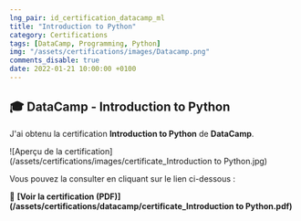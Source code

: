 ```yaml
---
lng_pair: id_certification_datacamp_ml
title: "Introduction to Python"
category: Certifications
tags: [DataCamp, Programming, Python]
img: "/assets/certifications/images/Datacamp.png"
comments_disable: true
date: 2022-01-21 10:00:00 +0100
---
```


## 🎓 DataCamp - Introduction to Python

J'ai obtenu la certification **Introduction to Python** de **DataCamp**.

![Aperçu de la certification](/assets/certifications/images/certificate_Introduction to Python.jpg)  

Vous pouvez la consulter en cliquant sur le lien ci-dessous :

📜 **[Voir la certification (PDF)](/assets/certifications/datacamp/certificate_Introduction to Python.pdf)** 

